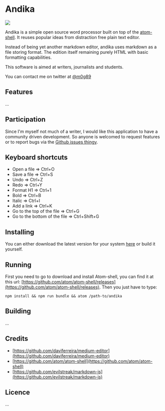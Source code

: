 # Andika

![](https://github.com/m0g/andika/raw/master/static/andika.png)

Andika is a simple open source word processor built on top of the [atom-shell](https://github.com/atom/atom-shell). It reuses popular ideas from distraction free plain text editor.

Instead of being yet another markdown editor, andika uses markdown as a file storing format. The edition itself remaining purely HTML with basic formatting capabilities.

This software is aimed at writers, journalists and students.

You can contact me on twitter at [@m0g89](https://twitter.com/m0g89)

## Features

...

## Participation

Since I'm myself not much of a writer, I would like this application to have a community driven development. So anyone is welcomed to request features or to report bugs via the [Github issues thingy](https://github.com/m0g/andika/issues).

## Keyboard shortcuts

*   Open a file => Ctrl+O
*   Save a file => Ctrl+S
*   Undo => Ctrl+Z
*   Redo => Ctrl+Y
*   Format H1 => Ctrl+1
*   Bold => Ctrl+B
*   Italic => Ctrl+I
*   Add a link => Ctrl+K
*   Go to the top of the file => Ctrl+G
*   Go to the bottom of the file => Ctrl+Shift+G

## Installing

You can either download the latest version for your system [here](https://github.com/m0g/andika/releases/) or build it yourself.

## Running

First you need to go to download and install Atom-shell, you can find it at this url: [https://github.com/atom/atom-shell/releases](https://github.com/atom/atom-shell/releases). Then you just have to type:

`
npm install && npm run bundle && atom /path-to/andika
`

## Building

...

## Credits

*   [https://github.com/daviferreira/medium-editor](https://github.com/daviferreira/medium-editor)
*   [https://github.com/atom/atom-shell](https://github.com/atom/atom-shell)
*   [https://github.com/evilstreak/markdown-js](https://github.com/evilstreak/markdown-js)

## Licence

...